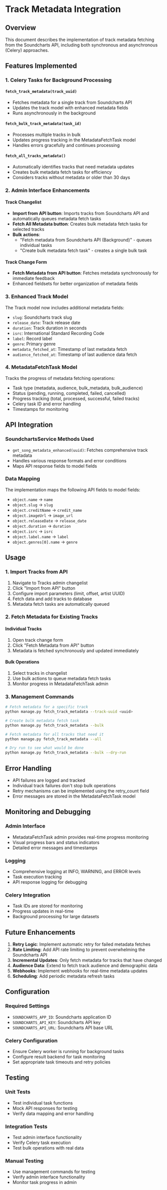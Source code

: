 # Track Metadata Integration

## Overview

This document describes the implementation of track metadata fetching from the Soundcharts API, including both synchronous and asynchronous (Celery) approaches.

## Features Implemented

### 1. Celery Tasks for Background Processing

#### `fetch_track_metadata(track_uuid)`
- Fetches metadata for a single track from Soundcharts API
- Updates the track model with enhanced metadata fields
- Runs asynchronously in the background

#### `fetch_bulk_track_metadata(task_id)`
- Processes multiple tracks in bulk
- Updates progress tracking in the MetadataFetchTask model
- Handles errors gracefully and continues processing

#### `fetch_all_tracks_metadata()`
- Automatically identifies tracks that need metadata updates
- Creates bulk metadata fetch tasks for efficiency
- Considers tracks without metadata or older than 30 days

### 2. Admin Interface Enhancements

#### Track Changelist
- **Import from API button**: Imports tracks from Soundcharts API and automatically queues metadata fetch tasks
- **Fetch All Metadata button**: Creates bulk metadata fetch tasks for selected tracks
- **Bulk actions**: 
  - "Fetch metadata from Soundcharts API (Background)" - queues individual tasks
  - "Create bulk metadata fetch task" - creates a single bulk task

#### Track Change Form
- **Fetch Metadata from API button**: Fetches metadata synchronously for immediate feedback
- Enhanced fieldsets for better organization of metadata fields

### 3. Enhanced Track Model

The Track model now includes additional metadata fields:
- `slug`: Soundcharts track slug
- `release_date`: Track release date
- `duration`: Track duration in seconds
- `isrc`: International Standard Recording Code
- `label`: Record label
- `genre`: Primary genre
- `metadata_fetched_at`: Timestamp of last metadata fetch
- `audience_fetched_at`: Timestamp of last audience data fetch

### 4. MetadataFetchTask Model

Tracks the progress of metadata fetching operations:
- Task type (metadata, audience, bulk_metadata, bulk_audience)
- Status (pending, running, completed, failed, cancelled)
- Progress tracking (total, processed, successful, failed tracks)
- Celery task ID and error handling
- Timestamps for monitoring

## API Integration

### SoundchartsService Methods Used

- `get_song_metadata_enhanced(uuid)`: Fetches comprehensive track metadata
- Handles various response formats and error conditions
- Maps API response fields to model fields

### Data Mapping

The implementation maps the following API fields to model fields:
- `object.name` → `name`
- `object.slug` → `slug`
- `object.creditName` → `credit_name`
- `object.imageUrl` → `image_url`
- `object.releaseDate` → `release_date`
- `object.duration` → `duration`
- `object.isrc` → `isrc`
- `object.label.name` → `label`
- `object.genres[0].name` → `genre`

## Usage

### 1. Import Tracks from API

1. Navigate to Tracks admin changelist
2. Click "Import from API" button
3. Configure import parameters (limit, offset, artist UUID)
4. Fetch data and add tracks to database
5. Metadata fetch tasks are automatically queued

### 2. Fetch Metadata for Existing Tracks

#### Individual Tracks
1. Open track change form
2. Click "Fetch Metadata from API" button
3. Metadata is fetched synchronously and updated immediately

#### Bulk Operations
1. Select tracks in changelist
2. Use bulk actions to queue metadata fetch tasks
3. Monitor progress in MetadataFetchTask admin

### 3. Management Commands

```bash
# Fetch metadata for a specific track
python manage.py fetch_track_metadata --track-uuid <uuid>

# Create bulk metadata fetch task
python manage.py fetch_track_metadata --bulk

# Fetch metadata for all tracks that need it
python manage.py fetch_track_metadata --all

# Dry run to see what would be done
python manage.py fetch_track_metadata --bulk --dry-run
```

## Error Handling

- API failures are logged and tracked
- Individual track failures don't stop bulk operations
- Retry mechanisms can be implemented using the retry_count field
- Error messages are stored in the MetadataFetchTask model

## Monitoring and Debugging

### Admin Interface
- MetadataFetchTask admin provides real-time progress monitoring
- Visual progress bars and status indicators
- Detailed error messages and timestamps

### Logging
- Comprehensive logging at INFO, WARNING, and ERROR levels
- Task execution tracking
- API response logging for debugging

### Celery Integration
- Task IDs are stored for monitoring
- Progress updates in real-time
- Background processing for large datasets

## Future Enhancements

1. **Retry Logic**: Implement automatic retry for failed metadata fetches
2. **Rate Limiting**: Add API rate limiting to prevent overwhelming the Soundcharts API
3. **Incremental Updates**: Only fetch metadata for tracks that have changed
4. **Audience Data**: Extend to fetch track audience and demographic data
5. **Webhooks**: Implement webhooks for real-time metadata updates
6. **Scheduling**: Add periodic metadata refresh tasks

## Configuration

### Required Settings
- `SOUNDCHARTS_APP_ID`: Soundcharts application ID
- `SOUNDCHARTS_API_KEY`: Soundcharts API key
- `SOUNDCHARTS_API_URL`: Soundcharts API base URL

### Celery Configuration
- Ensure Celery worker is running for background tasks
- Configure result backend for task monitoring
- Set appropriate task timeouts and retry policies

## Testing

### Unit Tests
- Test individual task functions
- Mock API responses for testing
- Verify data mapping and error handling

### Integration Tests
- Test admin interface functionality
- Verify Celery task execution
- Test bulk operations with real data

### Manual Testing
- Use management commands for testing
- Verify admin interface functionality
- Monitor task progress in admin
